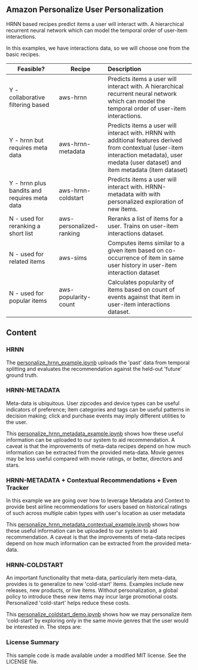 Amazon Personalize User Personalization
---


HRNN based recipes predict items a user will interact with. A hierarchical recurrent neural network which can model the temporal order of user-item interactions.

In this examples, we have interactions data, so we will choose one from the basic recipes.

| Feasible? | Recipe | Description 
|-------- | -------- |:------------
| Y - collaborative filtering based | aws-hrnn | Predicts items a user will interact with. A hierarchical recurrent neural network which can model the temporal order of user-item interactions.
| Y - hrnn but requires meta data | aws-hrnn-metadata | Predicts items a user will interact with. HRNN with additional features derived from contextual (user-item interaction metadata), user medata (user dataset) and item metadata (item dataset)
| Y - hrnn plus bandits and requires meta data | aws-hrnn-coldstart | Predicts items a user will interact with. HRNN-metadata with with personalized exploration of new items.
| N - used for reranking a short list | aws-personalized-ranking | Reranks a list of items for a user. Trains on user-item interactions dataset. 
| N - used for related items | aws-sims | Computes items similar to a given item based on co-occurrence of item in same user history in user-item interaction dataset
| N - used for popular items | aws-popularity-count | Calculates popularity of items based on count of events against that item in user-item interactions dataset.

## Content

### HRNN

The [personalize_hrnn_example.ipynb](personalize_hrnn_example.ipynb) uploads the 'past' data from temporal splitting and evaluates the recommendation against the held-out 'future' ground truth.

### HRNN-METADATA

Meta-data is ubiquitous. User zipcodes and device types can be useful indicators of preference; item categories and tags can be useful patterns in decision making; click and purchase events may imply different utilities to the user. 

This [personalize_hrnn_metadata_example.ipynb](personalize_hrnn_metadata_example.ipynb) shows how these useful information can be uploaded to our system to aid recommendation. A caveat is that the improvements of meta-data recipes depend on how much information can be extracted from the provided meta-data. Movie genres may be less useful compared with movie ratings, or better, directors and stars.

### HRNN-METADATA + Contextual Recommendations + Even Tracker

In this example we are going over how to leverage Metadata and Context to provide best airline recommendations for users based on historical ratings of such across multiple cabin types with user's location as user metadata

This [personalize_hrnn_metadata_contextual_example.ipynb](personalize_hrnn_metadata_contextual_example.ipynb) shows how these useful information can be uploaded to our system to aid recommendation. A caveat is that the improvements of meta-data recipes depend on how much information can be extracted from the provided meta-data.


### HRNN-COLDSTART

An important functionality that meta-data, particularly item meta-data, provides is to generalize to new 'cold-start' items. Examples include new releases, new products, or live items. Without personalization, a global policy to introduce these new items may incur large promotional costs. Personalized 'cold-start' helps reduce these costs.

This [personalize_coldstart_demo.ipynb](personalize_hrnn_coldstart_example.ipynb) shows how we may personalize item 'cold-start' by exploring only in the same movie genres that the user would be interested in. The steps are:
 
### License Summary

This sample code is made available under a modified MIT license. See the LICENSE file.


